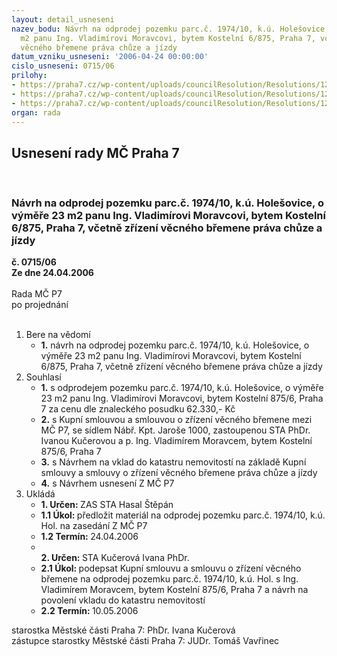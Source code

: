 ```yaml
---
layout: detail_usneseni
nazev_bodu: Návrh na odprodej pozemku parc.č. 1974/10, k.ú. Holešovice, o výměře 23
  m2 panu Ing. Vladimírovi Moravcovi, bytem Kostelní 6/875, Praha 7, včetně zřízení
  věcného břemene práva chůze a jízdy
datum_vzniku_usneseni: '2006-04-24 00:00:00'
cislo_usneseni: 0715/06
prilohy:
- https://praha7.cz/wp-content/uploads/councilResolution/Resolutions/12973/21-moravz.doc
- https://praha7.cz/wp-content/uploads/councilResolution/Resolutions/12973/21-0414r.doc
- https://praha7.cz/wp-content/uploads/councilResolution/Resolutions/12973/21-prodej_pozemku_moravec_z.doc
organ: rada
---
```

<div id="ucUsn_pList" class="usn">
	<span><h2>Usnesení rady MČ Praha 7 </h2>
<br></span><div class="standBody">
<span><h3>Návrh na odprodej pozemku parc.č. 1974/10, k.ú. Holešovice, o výměře 23 m2 panu Ing. Vladimírovi Moravcovi, bytem Kostelní 6/875, Praha 7, včetně zřízení věcného břemene práva chůze a jízdy</h3></span><div class="center">
		<strong>č. 0715/06</strong><br>
	</div>
<div class="center">
		<strong>Ze dne 24.04.2006</strong><br><br>
	</div>Rada MČ P7<br> po projednání<br><br><ol>
<li>Bere na vědomí<ul><li>
<strong>1.</strong> návrh na odprodej pozemku parc.č. 1974/10, k.ú. Holešovice, o výměře 23 m2 panu Ing. Vladimírovi Moravcovi, bytem Kostelní 6/875, Praha 7, včetně zřízení věcného břemene práva chůze a jízdy</li></ul>
</li>
<li>Souhlasí<ul>
<li>
<strong>1.</strong> s odprodejem pozemku parc.č. 1974/10, k.ú. Holešovice, o výměře 23 m2 panu Ing. Vladimírovi Moravcovi, bytem Kostelní 875/6, Praha 7 za cenu dle znaleckého posudku 62.330,- Kč</li>
<li>
<strong>2.</strong> s Kupní smlouvou a smlouvou o zřízení věcného břemene mezi MČ P7, se sídlem Nábř. Kpt. Jaroše 1000, zastoupenou STA PhDr. Ivanou Kučerovou a p. Ing. Vladimírem Moravcem, bytem Kostelní 875/6, Praha 7</li>
<li>
<strong>3.</strong> s Návrhem na vklad do katastru nemovitostí na základě Kupní smlouvy a smlouvy o zřízení věcného břemene práva chůze a jízdy</li>
<li>
<strong>4.</strong> s Návrhem usnesení Z MČ P7</li>
</ul>
</li>
<li>Ukládá<ul>
<li>
<strong>1. Určen: </strong>ZAS STA Hasal Štěpán</li>
<li>
<strong>1.1 Úkol: </strong>předložit materiál na odprodej pozemku parc.č. 1974/10, k.ú. Hol. na  zasedání Z MČ P7</li>
<li>
<strong>1.2 Termín: </strong>24.04.2006</li>
<li>
<strong><br>2. Určen: </strong>STA Kučerová Ivana PhDr.</li>
<li>
<strong>2.1 Úkol: </strong>podepsat Kupní smlouvu a smlouvu o zřízení věcného břemene na odprodej pozemku parc.č. 1974/10, k.ú. Hol. s Ing. Vladimírem Moravcem, bytem Kostelní 875/6, Praha 7 a návrh na povolení vkladu do katastru nemovitostí </li>
<li>
<strong>2.2 Termín: </strong>10.05.2006</li>
</ul>
</li>
</ol>starostka Městské části Praha 7: PhDr. Ivana Kučerová<br>zástupce starostky Městské části Praha 7: JUDr. Tomáš Vavřinec 
</div>
</div>